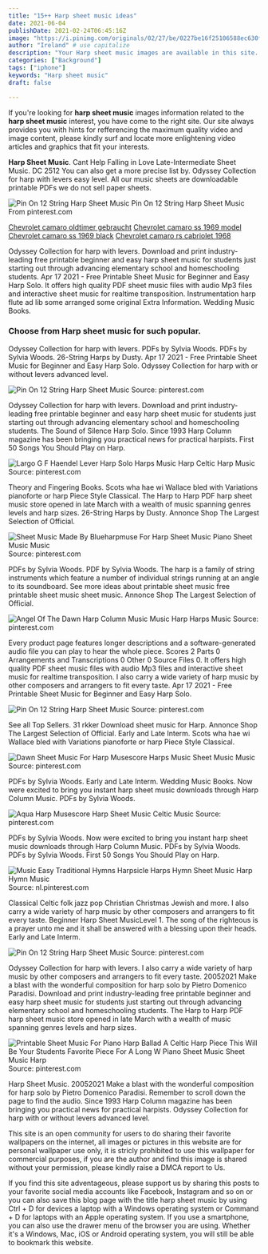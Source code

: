 ```yaml
---
title: "15++ Harp sheet music ideas"
date: 2021-06-04
publishDate: 2021-02-24T06:45:16Z
image: "https://i.pinimg.com/originals/02/27/be/0227be16f25106588ec630f3f34d7512.gif"
author: "Ireland" # use capitalize
description: "Your Harp sheet music images are available in this site. Harp sheet music are a topic that is being searched for and liked by netizens now. You can Download the Harp sheet music files here. Find and Download all free photos."
categories: ["Background"]
tags: ["iphone"]
keywords: "Harp sheet music"
draft: false

---
```


If you're looking for **harp sheet music** images information related to the **harp sheet music** interest, you have come to the right  site.  Our site always  provides you with  hints  for refferencing  the maximum  quality video and image  content, please kindly surf and locate more enlightening video articles and graphics  that fit your interests.

**Harp Sheet Music**. Cant Help Falling in Love Late-Intermediate Sheet Music. DC 2512 You can also get a more precise list by. Odyssey Collection for harp with levers easy level. All our music sheets are downloadable printable PDFs we do not sell paper sheets.

![Pin On 12 String Harp Sheet Music](https://i.pinimg.com/originals/ae/86/01/ae860123466832627d270b61ef76dd1f.png "Pin On 12 String Harp Sheet Music")
Pin On 12 String Harp Sheet Music From pinterest.com

[Chevrolet camaro oldtimer gebraucht](/chevrolet-camaro-oldtimer-gebraucht/)
[Chevrolet camaro ss 1969 model](/chevrolet-camaro-ss-1969-model/)
[Chevrolet camaro ss 1969 black](/chevrolet-camaro-ss-1969-black/)
[Chevrolet camaro rs cabriolet 1968](/chevrolet-camaro-rs-cabriolet-1968/)

Odyssey Collection for harp with levers. Download and print industry-leading free printable beginner and easy harp sheet music for students just starting out through advancing elementary school and homeschooling students. Apr 17 2021 - Free Printable Sheet Music for Beginner and Easy Harp Solo. It offers high quality PDF sheet music files with audio Mp3 files and interactive sheet music for realtime transposition. Instrumentation harp flute ad lib some arranged some original Extra Information. Wedding Music Books.

### Choose from Harp sheet music for such popular.

Odyssey Collection for harp with levers. PDFs by Sylvia Woods. PDFs by Sylvia Woods. 26-String Harps by Dusty. Apr 17 2021 - Free Printable Sheet Music for Beginner and Easy Harp Solo. Odyssey Collection for harp with or without levers advanced level.


![Pin On 12 String Harp Sheet Music](https://i.pinimg.com/originals/f3/2c/2c/f32c2c87c7da3ff9ed6f253aed95a882.png "Pin On 12 String Harp Sheet Music")
Source: pinterest.com

Odyssey Collection for harp with levers. Download and print industry-leading free printable beginner and easy harp sheet music for students just starting out through advancing elementary school and homeschooling students. The Sound of Silence Harp Solo. Since 1993 Harp Column magazine has been bringing you practical news for practical harpists. First 50 Songs You Should Play on Harp.

![Largo G F Haendel Lever Harp Solo Harps Music Harp Celtic Harp Music](https://i.pinimg.com/originals/77/a8/3f/77a83fc3243a65d2d8aefa999c0b9216.png "Largo G F Haendel Lever Harp Solo Harps Music Harp Celtic Harp Music")
Source: pinterest.com

Theory and Fingering Books. Scots wha hae wi Wallace bled with Variations pianoforte or harp Piece Style Classical. The Harp to Harp PDF harp sheet music store opened in late March with a wealth of music spanning genres levels and harp sizes. 26-String Harps by Dusty. Annonce Shop The Largest Selection of Official.

![Sheet Music Made By Blueharpmuse For Harp Sheet Music Piano Sheet Music Music](https://i.pinimg.com/originals/2e/85/8a/2e858ab33bfcbb1cdcb4aef5fa9005b5.png "Sheet Music Made By Blueharpmuse For Harp Sheet Music Piano Sheet Music Music")
Source: pinterest.com

PDFs by Sylvia Woods. PDF by Sylvia Woods. The harp is a family of string instruments which feature a number of individual strings running at an angle to its soundboard. See more ideas about printable sheet music free printable sheet music sheet music. Annonce Shop The Largest Selection of Official.

![Angel Of The Dawn Harp Column Music Music Harp Harps Music](https://i.pinimg.com/originals/9b/d3/f5/9bd3f55fef352aa5fb6de53ac0b72b6b.png "Angel Of The Dawn Harp Column Music Music Harp Harps Music")
Source: pinterest.com

Every product page features longer descriptions and a software-generated audio file you can play to hear the whole piece. Scores 2 Parts 0 Arrangements and Transcriptions 0 Other 0 Source Files 0. It offers high quality PDF sheet music files with audio Mp3 files and interactive sheet music for realtime transposition. I also carry a wide variety of harp music by other composers and arrangers to fit every taste. Apr 17 2021 - Free Printable Sheet Music for Beginner and Easy Harp Solo.

![Pin On 12 String Harp Sheet Music](https://i.pinimg.com/originals/19/26/74/19267488c0f4a11720b12f110fac38f5.png "Pin On 12 String Harp Sheet Music")
Source: pinterest.com

See all Top Sellers. 31 rkker Download sheet music for Harp. Annonce Shop The Largest Selection of Official. Early and Late Interm. Scots wha hae wi Wallace bled with Variations pianoforte or harp Piece Style Classical.

![Dawn Sheet Music For Harp Musescore Harps Music Sheet Music Music](https://i.pinimg.com/originals/84/7b/30/847b3082b591511c540efdae66d85912.png "Dawn Sheet Music For Harp Musescore Harps Music Sheet Music Music")
Source: pinterest.com

PDFs by Sylvia Woods. Early and Late Interm. Wedding Music Books. Now were excited to bring you instant harp sheet music downloads through Harp Column Music. PDFs by Sylvia Woods.

![Aqua Harp Musescore Harp Sheet Music Celtic Music](https://i.pinimg.com/originals/95/68/a7/9568a72bd1d4427843cd2b9cda59bb83.png "Aqua Harp Musescore Harp Sheet Music Celtic Music")
Source: pinterest.com

PDFs by Sylvia Woods. Now were excited to bring you instant harp sheet music downloads through Harp Column Music. PDFs by Sylvia Woods. PDFs by Sylvia Woods. First 50 Songs You Should Play on Harp.

![Music Easy Traditional Hymns Harpsicle Harps Hymn Sheet Music Harp Hymn Music](https://i.pinimg.com/originals/51/9d/88/519d888064474902a917b8a0788f3c83.png "Music Easy Traditional Hymns Harpsicle Harps Hymn Sheet Music Harp Hymn Music")
Source: nl.pinterest.com

Classical Celtic folk jazz pop Christian Christmas Jewish and more. I also carry a wide variety of harp music by other composers and arrangers to fit every taste. Beginner Harp Sheet MusicLevel 1. The song of the righteous is a prayer unto me and it shall be answered with a blessing upon their heads. Early and Late Interm.

![Pin On 12 String Harp Sheet Music](https://i.pinimg.com/originals/ae/86/01/ae860123466832627d270b61ef76dd1f.png "Pin On 12 String Harp Sheet Music")
Source: pinterest.com

Odyssey Collection for harp with levers. I also carry a wide variety of harp music by other composers and arrangers to fit every taste. 20052021 Make a blast with the wonderful composition for harp solo by Pietro Domenico Paradisi. Download and print industry-leading free printable beginner and easy harp sheet music for students just starting out through advancing elementary school and homeschooling students. The Harp to Harp PDF harp sheet music store opened in late March with a wealth of music spanning genres levels and harp sizes.

![Printable Sheet Music For Piano Harp Ballad A Celtic Harp Piece This Will Be Your Students Favorite Piece For A Long W Piano Sheet Music Sheet Music Harp](https://i.pinimg.com/originals/02/27/be/0227be16f25106588ec630f3f34d7512.gif "Printable Sheet Music For Piano Harp Ballad A Celtic Harp Piece This Will Be Your Students Favorite Piece For A Long W Piano Sheet Music Sheet Music Harp")
Source: pinterest.com

Harp Sheet Music. 20052021 Make a blast with the wonderful composition for harp solo by Pietro Domenico Paradisi. Remember to scroll down the page to find the audio. Since 1993 Harp Column magazine has been bringing you practical news for practical harpists. Odyssey Collection for harp with or without levers advanced level.

This site is an open community for users to do sharing their favorite wallpapers on the internet, all images or pictures in this website are for personal wallpaper use only, it is stricly prohibited to use this wallpaper for commercial purposes, if you are the author and find this image is shared without your permission, please kindly raise a DMCA report to Us.

If you find this site adventageous, please support us by sharing this posts to your favorite social media accounts like Facebook, Instagram and so on or you can also save this blog page with the title harp sheet music by using Ctrl + D for devices a laptop with a Windows operating system or Command + D for laptops with an Apple operating system. If you use a smartphone, you can also use the drawer menu of the browser you are using. Whether it's a Windows, Mac, iOS or Android operating system, you will still be able to bookmark this website.
